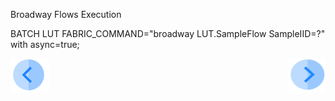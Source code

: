 Broadway Flows Execution

BATCH LUT FABRIC_COMMAND="broadway LUT.SampleFlow SampleIID=?" with async=true;



[![Previous](/articles/images/Previous.png)](/articles/20_jobs_and_batch_services/13_migrate_commands.md)[<img align="right" width="60" height="54" src="/articles/images/Next.png">](/articles/20_jobs_and_batch_services/15_batch_CDC_commands.md)




